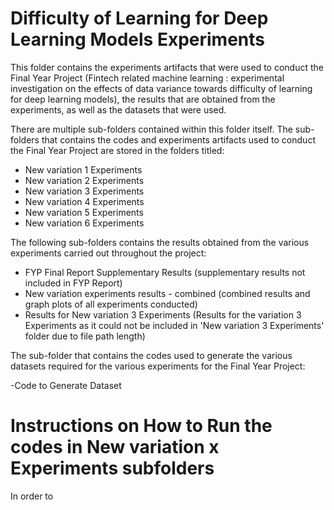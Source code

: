 # Difficulty of Learning for Deep Learning Models Experiments

This folder contains the experiments artifacts that were used to conduct the Final Year Project (Fintech related machine learning : experimental investigation on the effects of data variance towards difficulty of learning for deep learning models), the results that are obtained from the experiments, as well as the datasets that were used. 

There are multiple sub-folders contained within this folder itself. The sub-folders that contains the codes and experiments artifacts used to conduct the Final Year Project are stored in the folders titled:

- New variation 1 Experiments
- New variation 2 Experiments
- New variation 3 Experiments
- New variation 4 Experiments
- New variation 5 Experiments
- New variation 6 Experiments

The following sub-folders contains the results obtained from the various experiments carried out throughout the project:

- FYP Final Report Supplementary Results (supplementary results not included in FYP Report)
- New variation experiments results - combined (combined results and graph plots of all experiments conducted)
- Results for New variation 3 Experiments (Results for the variation 3 Experiments as it could not be included in 'New variation 3 Experiments' folder due to file path length)

The sub-folder that contains the codes used to generate the various datasets required for the various experiments for the Final Year Project:

-Code to Generate Dataset



# Instructions on How to Run the codes in New variation x Experiments subfolders

In order to 
